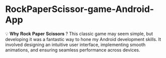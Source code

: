 # RockPaperScissor-game-Android-App
💡 𝐖𝐡𝐲 𝐑𝐨𝐜𝐤 𝐏𝐚𝐩𝐞𝐫 𝐒𝐜𝐢𝐬𝐬𝐨𝐫𝐬 ?  This classic game may seem simple, but developing it was a fantastic way to hone my Android development skills. It involved designing an intuitive user interface, implementing smooth animations, and ensuring seamless performance across devices.
